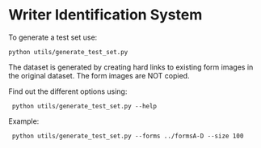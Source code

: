 # Writer Identification System

To generate a test set use:

`python utils/generate_test_set.py`

The dataset is generated by creating hard links to existing form images in the original dataset.
The form images are NOT copied.

Find out the different options using:

` python utils/generate_test_set.py --help`

Example:

` python utils/generate_test_set.py --forms ../formsA-D --size 100`